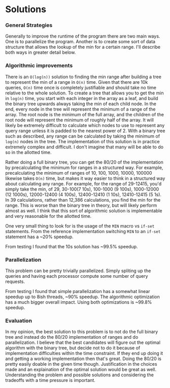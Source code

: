 # Solutions

### General Strategies

Generally to improve the runtime of the program there are two main ways. One is to parallelize the program. Another is to create some sort of data structure that allows the lookup of the min for a certain range. I'll describe both ways in greater detail below.

### Algorithmic improvements

There is an `O(log(n))` solution to finding the min range after building a tree to represent the min of a range in `O(n)` time. Given that there are 10k queries, `O(n)` time once is completely justifiable and should take no time relative to the whole solution. To create a tree that allows you to get the min in `log(n)` time, you start with each integer in the array as a leaf, and build the binary tree upwards always taking the min of each child node. In the end, every node in the tree will represent the minimum of a range of the array. The root node is the minimum of the full array, and the children of the root node will represent the minimum of roughly half of the array. It will likely be extremely difficult to calculate which nodes to use to represent any query range unless it is padded to the nearest power of 2. With a binary tree such as described, any range can be calculated by taking the minimum of `log(n)` nodes in the tree. The implementation of this solution is in practice extremely complex and difficult. I don't imagine that many will be able to do so in the allotted time.

Rather doing a full binary tree, you can get the 80/20 of the implementation by precalculating the minimum for ranges in a structured way. For example, precalculating the minimum of ranges of 10, 100, 1000, 10000, 100000 likewise takes `O(n)` time, but makes it way easier to think in a structured way about calculating any range. For example, for the range of 29-12415, you'd simply take the min, of 29, 30-100(7 10s), 100-1000 (9 100s), 1000-12000 (12 1000s), 12000-12400 (4 100s), 12400-12410 (1 10s), 12410-12415 (5 1s). In 39 calculations, rather than 12,386 calculations, you find the min for the range. This is worse than the binary tree in theory, but will likely perform almost as well. I think that this sort of algorithmic solution is implementable and very reasonable for the allotted time.

One very small thing to look for is the usage of the `MIN` macro vs `if-set` statements. From the reference implementation switching `MIN` to an `if-set` statement has a ~20% speedup.

From testing I found that the 10s solution has ~99.5% speedup.  

### Parallelization

This problem can be pretty trivially parallelized. Simply spliting up the queries and having each processor compute some number of query requests.

From testing I found that simple parallelization has a somewhat linear speedup up to 8ish threads, ~90% speedup. The algorithmic optimization has a much bigger overall impact. Using both optimizations is ~99.8% speedup.

### Evaluation

In my opinion, the best solution to this problem is to not do the full binary tree and instead do the 80/20 implementation of ranges and do parallelization. I believe that the best candidates will figure out the optimal algorithm with the binary tree, but decide not to do it because of implementation difficulties within the time constraint. If they end up doing it and getting a working implementation then that's great.  Doing the 80/20 is pretty easily doable in the given time though. Justification in the choices made and an explaination of the optimal solution would be great as well. Understanding the problem and possible solutions and considering the tradeoffs with a time pressure is important.
